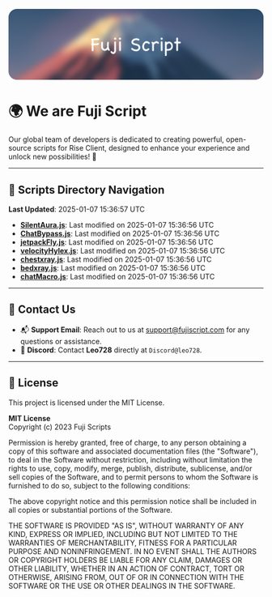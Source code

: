 ![Banner](.github/b.webp)

# 🌍 **We are Fuji Script**

Our global team of developers is dedicated to creating powerful, open-source scripts for Rise Client, designed to enhance your experience and unlock new possibilities! 🌟

---
<!-- SCRIPTS_NAVIGATION_START -->
## 📂 **Scripts Directory Navigation**

**Last Updated**: 2025-01-07 15:36:57 UTC

- **[SilentAura.js](scripts/SilentAura.js)**: Last modified on 2025-01-07 15:36:56 UTC
- **[ChatBypass.js](scripts/ChatBypass.js)**: Last modified on 2025-01-07 15:36:56 UTC
- **[jetpackFly.js](scripts/jetpackFly.js)**: Last modified on 2025-01-07 15:36:56 UTC
- **[velocityHylex.js](scripts/velocityHylex.js)**: Last modified on 2025-01-07 15:36:56 UTC
- **[chestxray.js](scripts/chestxray.js)**: Last modified on 2025-01-07 15:36:56 UTC
- **[bedxray.js](scripts/bedxray.js)**: Last modified on 2025-01-07 15:36:56 UTC
- **[chatMacro.js](scripts/chatMacro.js)**: Last modified on 2025-01-07 15:36:56 UTC

<!-- SCRIPTS_NAVIGATION_END -->

---

## 💬 **Contact Us**  
- 📬 **Support Email**: Reach out to us at [support@fujiscript.com](mailto:support@fujiscript.com) for any questions or assistance.  
- 💬 **Discord**: Contact **Leo728** directly at `Discord@leo728`.

---

## 📜 **License**

This project is licensed under the MIT License.  

**MIT License**  
Copyright (c) 2023 Fuji Scripts  

Permission is hereby granted, free of charge, to any person obtaining a copy of this software and associated documentation files (the "Software"), to deal in the Software without restriction, including without limitation the rights to use, copy, modify, merge, publish, distribute, sublicense, and/or sell copies of the Software, and to permit persons to whom the Software is furnished to do so, subject to the following conditions:  

The above copyright notice and this permission notice shall be included in all copies or substantial portions of the Software.  

THE SOFTWARE IS PROVIDED "AS IS", WITHOUT WARRANTY OF ANY KIND, EXPRESS OR IMPLIED, INCLUDING BUT NOT LIMITED TO THE WARRANTIES OF MERCHANTABILITY, FITNESS FOR A PARTICULAR PURPOSE AND NONINFRINGEMENT. IN NO EVENT SHALL THE AUTHORS OR COPYRIGHT HOLDERS BE LIABLE FOR ANY CLAIM, DAMAGES OR OTHER LIABILITY, WHETHER IN AN ACTION OF CONTRACT, TORT OR OTHERWISE, ARISING FROM, OUT OF OR IN CONNECTION WITH THE SOFTWARE OR THE USE OR OTHER DEALINGS IN THE SOFTWARE.  
